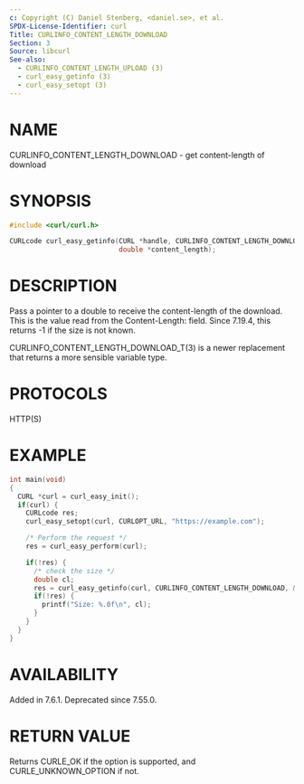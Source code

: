 ```yaml
---
c: Copyright (C) Daniel Stenberg, <daniel.se>, et al.
SPDX-License-Identifier: curl
Title: CURLINFO_CONTENT_LENGTH_DOWNLOAD
Section: 3
Source: libcurl
See-also:
  - CURLINFO_CONTENT_LENGTH_UPLOAD (3)
  - curl_easy_getinfo (3)
  - curl_easy_setopt (3)
---
```


# NAME

CURLINFO_CONTENT_LENGTH_DOWNLOAD - get content-length of download

# SYNOPSIS

~~~c
#include <curl/curl.h>

CURLcode curl_easy_getinfo(CURL *handle, CURLINFO_CONTENT_LENGTH_DOWNLOAD,
                           double *content_length);
~~~

# DESCRIPTION

Pass a pointer to a double to receive the content-length of the download. This
is the value read from the Content-Length: field. Since 7.19.4, this returns
-1 if the size is not known.

CURLINFO_CONTENT_LENGTH_DOWNLOAD_T(3) is a newer replacement that returns a more
sensible variable type.

# PROTOCOLS

HTTP(S)

# EXAMPLE

~~~c
int main(void)
{
  CURL *curl = curl_easy_init();
  if(curl) {
    CURLcode res;
    curl_easy_setopt(curl, CURLOPT_URL, "https://example.com");

    /* Perform the request */
    res = curl_easy_perform(curl);

    if(!res) {
      /* check the size */
      double cl;
      res = curl_easy_getinfo(curl, CURLINFO_CONTENT_LENGTH_DOWNLOAD, &cl);
      if(!res) {
        printf("Size: %.0f\n", cl);
      }
    }
  }
}
~~~

# AVAILABILITY

Added in 7.6.1. Deprecated since 7.55.0.

# RETURN VALUE

Returns CURLE_OK if the option is supported, and CURLE_UNKNOWN_OPTION if not.
